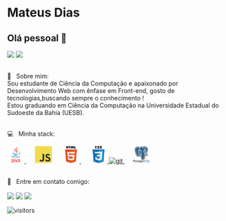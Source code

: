 # Mateus Dias

## Olá pessoal 👋

<div>
  <img height="180em" src="https://github-readme-stats.vercel.app/api?username=teteuds&show_icons=true&theme=dracula&include_all_commits=true&count_private=true"/>
  <img height="180em" src="https://github-readme-stats.vercel.app/api/top-langs/?username=teteuds&layout=compact&langs_count=7&theme=dracula"/>
</div>
    
<br/> 💬  &nbsp; Sobre mim:
<br/> Sou estudante de Ciência da Computação e apaixonado por Desenvolvimento Web com ênfase em Front-end, gosto de tecnologias,buscando sempre o conhecimento !
<br/> Estou graduando em Ciência da Computação na Universidade Estadual do Sudoeste da Bahia (UESB).


<br/> :computer: &nbsp; Minha stack:

<div style="display: inline_block">
    <a href="https://www.w3schools.com/java/" target="_blank"> <img src="https://raw.githubusercontent.com/devicons/devicon/master/icons/java/java-original-wordmark.svg" alt="java" width="40" height="40" /> </a> 
    <a href="https://developer.mozilla.org/en-US/docs/Web/JavaScript" target="_blank"> <img src="https://raw.githubusercontent.com/devicons/devicon/master/icons/javascript/javascript-original.svg" alt="javascript" width="40" height="40" style="margin-left:20px"/></a>
    <a href="https://www.w3schools.com/html/" target="_blank"> <img src="https://raw.githubusercontent.com/devicons/devicon/master/icons/html5/html5-original-wordmark.svg" alt="html5" width="40" height="40" style="margin-left:20px"/> </a> 
    <a href="https://www.w3schools.com/css/" target="_blank"> <img src="https://raw.githubusercontent.com/devicons/devicon/master/icons/css3/css3-original-wordmark.svg" alt="css3" width="40" height="40" style="margin-left:20px"/> </a>
<a href="https://git-scm.com/" target="_blank"> <img src="https://www.vectorlogo.zone/logos/git-scm/git-scm-icon.svg" alt="git" width="40" height="40"/> </a>
    <a href="https://www.postgresql.org/" target="_blank"> <img src="https://raw.githubusercontent.com/devicons/devicon/master/icons/postgresql/postgresql-original-wordmark.svg" alt="postgresql" width="40" height="40" style="margin-left:20px"/> </a>
</div>


<br/> :email: &nbsp; Entre em contato comigo: 
<br/>
<br/>
[<img src="https://img.shields.io/badge/linkedin-%230077B5.svg?&style=for-the-badge&logo=linkedin&logoColor=white" />](https://www.linkedin.com/in/mateusdias1/)
[<img src="https://img.shields.io/badge/-gmail-2EC866?style=for-the-badge&logo=Gmail&logoColor=white" />](mailto:teu.dias00@gmail.com)
[<img src = "https://img.shields.io/badge/instagram-%23E4405F.svg?&style=for-the-badge&logo=instagram&logoColor=white">](https://www.instagram.com/teteuds/)

![visitors](https://visitor-badge.glitch.me/badge?page_id=${teteuds}.${https://github.com/teteuds/teteuds.git)

